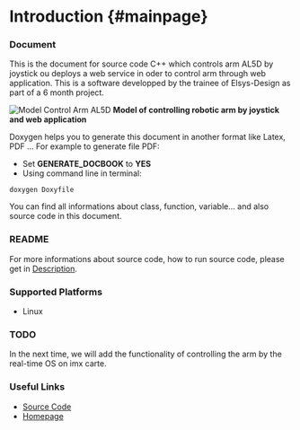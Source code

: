 Introduction                         {#mainpage}
============
### Document
This is the document for source code C++ which controls arm AL5D by joystick ou deploys a web service in oder to control arm through web application. This is a software developped by the trainee of Elsys-Design as part of a 6 month project.

![Model Control Arm AL5D](./../../../client/public/img/model.png)
**Model of controlling robotic arm by joystick and web application**

Doxygen helps you to generate this document in another format like Latex, PDF ... For example to generate file PDF:
  - Set **GENERATE_DOCBOOK** to **YES**
  - Using command line in terminal:
  ```
  doxygen Doxyfile
  ```

You can find all informations about class, function, variable... and also source code in this document.

### README
For more informations about source code, how to run source code, please get in [Description](./md__home_minhthuc__desktop_work-space_control-arm_control-arm-_s_d_l__r_e_a_d_m_e.html).

### Supported Platforms
  - Linux

### TODO
In the next time, we will add the functionality of controlling the arm by the real-time OS on imx carte.

### Useful Links
  - [Source Code](https://github.com/minhthuc2502/control-arm-SDL)
  - [Homepage](https://www.elsys-design.com/fr/)